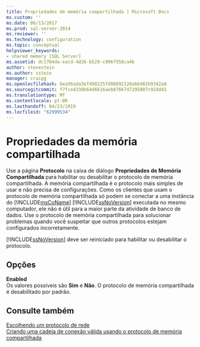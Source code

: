 ```yaml
---
title: Propriedades de memória compartilhada | Microsoft Docs
ms.custom: ''
ms.date: 06/13/2017
ms.prod: sql-server-2014
ms.reviewer: ''
ms.technology: configuration
ms.topic: conceptual
helpviewer_keywords:
- shared memory [SQL Server]
ms.assetid: dc1704da-eacd-4d26-b529-c996f958ca4b
author: stevestein
ms.author: sstein
manager: craigg
ms.openlocfilehash: bea56ada3ef490225fd08892128abb482b9342a8
ms.sourcegitcommit: f7fced330b64d6616aeb8766747295807c92dd41
ms.translationtype: MT
ms.contentlocale: pt-BR
ms.lasthandoff: 04/23/2019
ms.locfileid: "62999534"
---
```

# <a name="shared-memory-properties"></a>Propriedades da memória compartilhada
  Use a página **Protocolo** na caixa de diálogo **Propriedades de Memória Compartilhada** para habilitar ou desabilitar o protocolo de memória compartilhada. A memória compartilhada é o protocolo mais simples de usar e não precisa de configurações. Como os clientes que usam o protocolo de memória compartilhada só podem se conectar a uma instância do [!INCLUDE[msCoName](../../includes/msconame-md.md)] [!INCLUDE[ssNoVersion](../../includes/ssnoversion-md.md)] executada no mesmo computador, ele não é útil para a maior parte da atividade de banco de dados. Use o protocolo de memória compartilhada para solucionar problemas quando você suspeitar que outros protocolos estejam configurados incorretamente.  
  
 [!INCLUDE[ssNoVersion](../../includes/ssnoversion-md.md)] deve ser reiniciado para habilitar ou desabilitar o protocolo.  
  
## <a name="options"></a>Opções  
 **Enabled**  
 Os valores possíveis são **Sim** e **Não**. O protocolo de memória compartilhada é desabilitado por padrão.  
  
## <a name="see-also"></a>Consulte também  
 [Escolhendo um protocolo de rede](../../../2014/tools/configuration-manager/choosing-a-network-protocol.md)   
 [Criando uma cadeia de conexão válida usando o protocolo de memória compartilhada](../../../2014/tools/configuration-manager/creating-a-valid-connection-string-using-shared-memory-protocol.md)  
  
  
